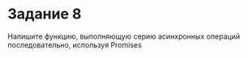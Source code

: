 # Задание 8
Напишите функцию, выполняющую серию
асинхронных операций последовательно,
используя Promises